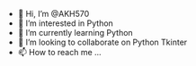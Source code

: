 - 👋 Hi, I’m @AKH570
- 👀 I’m interested in Python
- 🌱 I’m currently learning Python
- 💞️ I’m looking to collaborate on Python Tkinter
- 📫 How to reach me ...

<!---
AKH570/AKH570 is a ✨ special ✨ repository because its `README.md` (this file) appears on your GitHub profile.
You can click the Preview link to take a look at your changes.
--->
